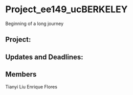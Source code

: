 # Project_ee149_ucBERKELEY
Beginning of a long journey 

## Project: 

## Updates and Deadlines: 

## Members
Tianyi Liu
Enrique Flores 
